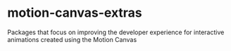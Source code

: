 # motion-canvas-extras
Packages that focus on improving the developer experience for interactive animations created using the Motion Canvas
